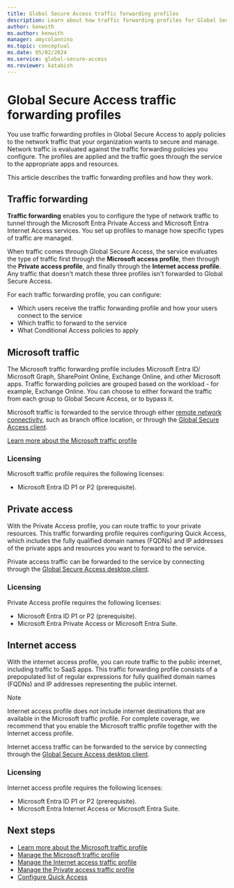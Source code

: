 ```yaml
---
title: Global Secure Access traffic forwarding profiles
description: Learn about how traffic forwarding profiles for Global Secure Access streamline how you route traffic through your network.
author: kenwith
ms.author: kenwith
manager: amycolannino
ms.topic: conceptual
ms.date: 05/02/2024
ms.service: global-secure-access
ms.reviewer: katabish
---
```


# Global Secure Access traffic forwarding profiles

You use traffic forwarding profiles in Global Secure Access to apply policies to the network traffic that your organization wants to secure and manage. Network traffic is evaluated against the traffic forwarding policies you configure. The profiles are applied and the traffic goes through the service to the appropriate apps and resources. 

This article describes the traffic forwarding profiles and how they work.

## Traffic forwarding

**Traffic forwarding** enables you to configure the type of network traffic to tunnel through the Microsoft Entra Private Access and Microsoft Entra Internet Access services. You set up profiles to manage how specific types of traffic are managed. 

When traffic comes through Global Secure Access, the service evaluates the type of traffic first through the **Microsoft access profile**,  then through the **Private access profile**, and finally through the **Internet access profile**. Any traffic that doesn't match these three profiles isn't forwarded to Global Secure Access. 

For each traffic forwarding profile, you can configure:

- Which users receive the traffic forwarding profile and how your users connect to the service
- Which traffic to forward to the service
- What Conditional Access policies to apply

## Microsoft traffic

The Microsoft traffic forwarding profile includes Microsoft Entra ID/ Microsoft Graph, SharePoint Online, Exchange Online, and other Microsoft apps. Traffic forwarding policies are grouped based on the workload - for example, Exchange Online. You can choose to either forward the traffic from each group to Global Secure Access, or to bypass it.

Microsoft traffic is forwarded to the service through either [remote network connectivity](concept-remote-network-connectivity.md), such as branch office location, or through the [Global Secure Access client](how-to-install-windows-client.md).

[Learn more about the Microsoft traffic profile](concept-microsoft-traffic-profile.md)

### Licensing

Microsoft traffic profile requires the following licenses:

- Microsoft Entra ID P1 or P2 (prerequisite).

## Private access

With the Private Access profile, you can route traffic to your private resources. This traffic forwarding profile requires configuring Quick Access, which includes the fully qualified domain names (FQDNs) and IP addresses of the private apps and resources you want to forward to the service. 

Private access traffic can be forwarded to the service by connecting through the [Global Secure Access desktop client](how-to-install-windows-client.md).

### Licensing

Private Access profile requires the following licenses:

- Microsoft Entra ID P1 or P2 (prerequisite).
- Microsoft Entra Private Access or Microsoft Entra Suite.

## Internet access

With the internet access profile, you can route traffic to the public internet, including traffic to SaaS apps. This traffic forwarding profile consists of a prepopulated list of regular expressions for fully qualified domain names (FQDNs) and IP addresses representing the public internet. 

> [!NOTE]
> Internet access profile does not include internet destinations that are available in the Microsoft traffic profile. For complete coverage, we recommend that you enable the Microsoft traffic profile together with the Internet access profile.

Internet access traffic can be forwarded to the service by connecting through the [Global Secure Access desktop client](how-to-install-windows-client.md).

### Licensing

Internet access profile requires the following licenses:

- Microsoft Entra ID P1 or P2 (prerequisite).
- Microsoft Entra Internet Access or Microsoft Entra Suite.

## Next steps

- [Learn more about the Microsoft traffic profile](concept-microsoft-traffic-profile.md)
- [Manage the Microsoft traffic profile](how-to-manage-microsoft-profile.md)
- [Manage the Internet access traffic profile](how-to-manage-internet-access-profile.md)
- [Manage the Private access traffic profile](how-to-manage-private-access-profile.md)
- [Configure Quick Access](how-to-configure-quick-access.md)
